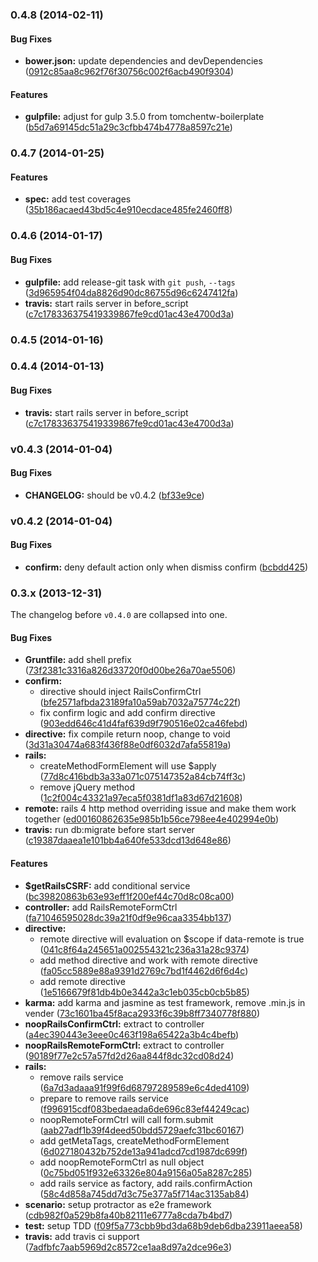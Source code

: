 <a name="0.4.8"></a>
### 0.4.8 (2014-02-11)


#### Bug Fixes

* **bower.json:** update dependencies and devDependencies ([0912c85aa8c962f76f30756c002f6acb490f9304](git://github.com/tomchentw/angular-ujs.git/commit/0912c85aa8c962f76f30756c002f6acb490f9304))


#### Features

* **gulpfile:** adjust for gulp 3.5.0 from tomchentw-boilerplate ([b5d7a69145dc51a29c3cfbb474b4778a8597c21e](git://github.com/tomchentw/angular-ujs.git/commit/b5d7a69145dc51a29c3cfbb474b4778a8597c21e))


<a name="0.4.7"></a>
### 0.4.7 (2014-01-25)


#### Features

* **spec:** add test coverages ([35b186acaed43bd5c4e910ecdace485fe2460ff8](git://github.com/tomchentw/angular-ujs.git/commit/35b186acaed43bd5c4e910ecdace485fe2460ff8))


<a name="0.4.6"></a>
### 0.4.6 (2014-01-17)


#### Bug Fixes

* **gulpfile:** add release-git task with `git push`, `--tags` ([3d965954f04da8826d90dc86755d96c6247412fa](git://github.com/tomchentw/angular-ujs.git/commit/3d965954f04da8826d90dc86755d96c6247412fa))
* **travis:** start rails server in before_script ([c7c178336375419339867fe9cd01ac43e4700d3a](git://github.com/tomchentw/angular-ujs.git/commit/c7c178336375419339867fe9cd01ac43e4700d3a))


<a name="0.4.5"></a>
### 0.4.5 (2014-01-16)


<a name="0.4.4"></a>
### 0.4.4 (2014-01-13)


#### Bug Fixes

* **travis:** start rails server in before_script ([c7c178336375419339867fe9cd01ac43e4700d3a](git://github.com/tomchentw/angular-ujs.git/commit/c7c178336375419339867fe9cd01ac43e4700d3a))


<a name="v0.4.3"></a>
### v0.4.3 (2014-01-04)


#### Bug Fixes

* **CHANGELOG:** should be v0.4.2 ([bf33e9ce](http://github.com/tomchentw/angular-ujs/commit/bf33e9ce1ac1b34ffb2661d96af0c757819fb4a2))

<a name="v0.4.2"></a>
### v0.4.2 (2014-01-04)


#### Bug Fixes

* **confirm:** deny default action only when dismiss confirm ([bcbdd425](http://github.com/tomchentw/angular-ujs/commit/bcbdd42552ea2850693510c48c7df5f9c915b19a))


<a name="0.3.x"></a>
### 0.3.x (2013-12-31)

The changelog before `v0.4.0` are collapsed into one.

#### Bug Fixes

* **Gruntfile:** add shell prefix ([73f2381c3316a826d33720f0d00be26a70ae5506](git://github.com/tomchentw/angular-ujs.git/commit/73f2381c3316a826d33720f0d00be26a70ae5506))
* **confirm:**
  * directive should inject RailsConfirmCtrl ([bfe2571afbda23189fa10a59ab7032a75774c22f](git://github.com/tomchentw/angular-ujs.git/commit/bfe2571afbda23189fa10a59ab7032a75774c22f))
  * fix confirm logic and add confirm directive ([903edd646c41d4faf639d9f790516e02ca46febd](git://github.com/tomchentw/angular-ujs.git/commit/903edd646c41d4faf639d9f790516e02ca46febd))
* **directive:** fix compile return noop, change to void ([3d31a30474a683f436f88e0df6032d7afa55819a](git://github.com/tomchentw/angular-ujs.git/commit/3d31a30474a683f436f88e0df6032d7afa55819a))
* **rails:**
  * createMethodFormElement will use $apply ([77d8c416bdb3a33a071c075147352a84cb74ff3c](git://github.com/tomchentw/angular-ujs.git/commit/77d8c416bdb3a33a071c075147352a84cb74ff3c))
  * remove jQuery method ([1c2f004c43321a97eca5f0381df1a83d67d21608](git://github.com/tomchentw/angular-ujs.git/commit/1c2f004c43321a97eca5f0381df1a83d67d21608))
* **remote:** rails 4 http method overriding issue and make them work together ([ed00160862635e985b1b56ce798ee4e402994e0b](git://github.com/tomchentw/angular-ujs.git/commit/ed00160862635e985b1b56ce798ee4e402994e0b))
* **travis:** run db:migrate before start server ([c19387daaea1e101bb4a640fe533dcd13d648e86](git://github.com/tomchentw/angular-ujs.git/commit/c19387daaea1e101bb4a640fe533dcd13d648e86))


#### Features

* **$getRailsCSRF:** add conditional service ([bc39820863b63e93eff1f200ef44c70d8c08ca00](git://github.com/tomchentw/angular-ujs.git/commit/bc39820863b63e93eff1f200ef44c70d8c08ca00))
* **controller:** add RailsRemoteFormCtrl ([fa71046595028dc39a21f0df9e96caa3354bb137](git://github.com/tomchentw/angular-ujs.git/commit/fa71046595028dc39a21f0df9e96caa3354bb137))
* **directive:**
  * remote directive will evaluation on $scope if data-remote is true ([041c8f64a245651a002554321c236a31a28c9374](git://github.com/tomchentw/angular-ujs.git/commit/041c8f64a245651a002554321c236a31a28c9374))
  * add method directive and work with remote directive ([fa05cc5889e88a9391d2769c7bd1f4462d6f6d4c](git://github.com/tomchentw/angular-ujs.git/commit/fa05cc5889e88a9391d2769c7bd1f4462d6f6d4c))
  * add remote directive ([1e5166679f81db4b0e3442a3c1eb035cb0cb5b85](git://github.com/tomchentw/angular-ujs.git/commit/1e5166679f81db4b0e3442a3c1eb035cb0cb5b85))
* **karma:** add karma and jasmine as test framework, remove .min.js in vender ([73c1601ba45f8aca2933f6c39b8ff7340778f880](git://github.com/tomchentw/angular-ujs.git/commit/73c1601ba45f8aca2933f6c39b8ff7340778f880))
* **noopRailsConfirmCtrl:** extract to controller ([a4ec390443e3eee0c463f198a65422a3b4c4befb](git://github.com/tomchentw/angular-ujs.git/commit/a4ec390443e3eee0c463f198a65422a3b4c4befb))
* **noopRailsRemoteFormCtrl:** extract to controller ([90189f77e2c57a57fd2d26aa844f8dc32cd08d24](git://github.com/tomchentw/angular-ujs.git/commit/90189f77e2c57a57fd2d26aa844f8dc32cd08d24))
* **rails:**
  * remove rails service ([6a7d3adaaa91f99f6d68797289589e6c4ded4109](git://github.com/tomchentw/angular-ujs.git/commit/6a7d3adaaa91f99f6d68797289589e6c4ded4109))
  * prepare to remove rails service ([f996915cdf083bedaeada6de696c83ef44249cac](git://github.com/tomchentw/angular-ujs.git/commit/f996915cdf083bedaeada6de696c83ef44249cac))
  * noopRemoteFormCtrl will call form.submit ([aab27adf1b39f4deed50bdd5729aefc31bc60167](git://github.com/tomchentw/angular-ujs.git/commit/aab27adf1b39f4deed50bdd5729aefc31bc60167))
  * add getMetaTags, createMethodFormElement ([6d027180432b752de13a941adcd7cd1987dc699f](git://github.com/tomchentw/angular-ujs.git/commit/6d027180432b752de13a941adcd7cd1987dc699f))
  * add noopRemoteFormCtrl as null object ([0c75bd051f932e63326e804a9156a05a8287c285](git://github.com/tomchentw/angular-ujs.git/commit/0c75bd051f932e63326e804a9156a05a8287c285))
  * add rails service as factory, add rails.confirmAction ([58c4d858a745dd7d3c75e377a5f714ac3135ab84](git://github.com/tomchentw/angular-ujs.git/commit/58c4d858a745dd7d3c75e377a5f714ac3135ab84))
* **scenario:** setup protractor as e2e framework ([cdb982f0a529b8fa40b82111e6777a8cda7b4bd7](git://github.com/tomchentw/angular-ujs.git/commit/cdb982f0a529b8fa40b82111e6777a8cda7b4bd7))
* **test:** setup TDD ([f09f5a773cbb9bd3da68b9deb6dba23911aeea58](git://github.com/tomchentw/angular-ujs.git/commit/f09f5a773cbb9bd3da68b9deb6dba23911aeea58))
* **travis:** add travis ci support ([7adfbfc7aab5969d2c8572ce1aa8d97a2dce96e3](git://github.com/tomchentw/angular-ujs.git/commit/7adfbfc7aab5969d2c8572ce1aa8d97a2dce96e3))


